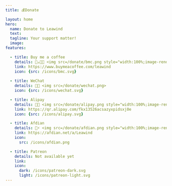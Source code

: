 ```yaml
---
title: 💰Donate

layout: home
hero:
  name: Donate to Leawind
  text: 
  tagline: Your support matter!
  image: 
features:

  - title: Buy me a coffee
    details: 🛒☕️👨‍💻 <img src=/donate/bmc.png style="width:100%;image-rendering:pixelated">
    link: https://www.buymeacoffee.com/leawind
    icon: {src: /icons/bmc.svg}
	
  - title: WeChat
    details: 👬💬 <img src=/donate/wechat.png>
    icon: {src: /icons/wechat.svg}

  - title: Alipay
    details: 💸👶 <img src=/donate/alipay.png style="width:100%;image-rendering:pixelated">
    link: https://qr.alipay.com/fkx13526acsazyxpidsxj0e
    icon: {src: /icons/alipay.svg}

  - title: Afdian
    details: 💖⚡️ <img src=/donate/afdian.png style="width:100%;image-rendering:pixelated">
    link: https://afdian.net/a/Leawind
    icon:
      src: /icons/afdian.png

  - title: Patreon
    details: Not available yet
    link: 
    icon: 
      dark: /icons/patreon-dark.svg
      light: /icons/patreon-light.svg
---
```

